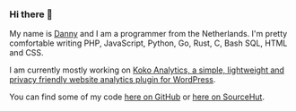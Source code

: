 ### Hi there 👋

My name is [Danny](https://www.dannyvankooten.com/) and I am a programmer from the Netherlands. I'm pretty comfortable writing PHP, JavaScript, Python, Go, Rust, C, Bash SQL, HTML and CSS.

I am currently mostly working on [Koko Analytics, a simple, lightweight and privacy friendly website analytics plugin for WordPress](https://www.kokoanalytics.com/).

You can find some of my code [here on GitHub](https://github.com/dannyvankooten?tab=repositories&q=&type=&language=&sort=stargazers) or [here on SourceHut](https://git.sr.ht/~dvko).
